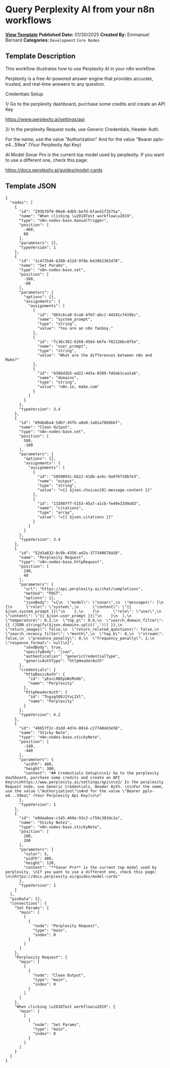 # Query Perplexity AI from your n8n workflows

**[View Template](https://n8n.io/workflows/2824-/)**  **Published Date:** 01/30/2025  **Created By:** Emmanuel Bernard  **Categories:** `Development` `Core Nodes`  

## Template Description

This workflow illustrates how to use Perplexity AI in your n8n workflow. 

Perplexity is a free AI-powered answer engine that provides accurate, trusted, and real-time answers to any question.

Credentials Setup 

1/ Go to the perplexity dashboard, purchase some credits and create an API Key

https://www.perplexity.ai/settings/api

2/ In the perplexity Request node, use Generic Credentials, Header Auth. 

For the name, use the value "Authorization"
And for the value "Bearer pplx-e4...59ea" (Your Perplexity Api Key)

AI Model 
Sonar Pro is the current top model used by perplexity. 
If you want to use a different one, check this page: 

https://docs.perplexity.ai/guides/model-cards

## Template JSON

```
{
  "nodes": [
    {
      "id": "293b70f0-06e8-4db5-befd-bfaed1f3575a",
      "name": "When clicking \u2018Test workflow\u2019",
      "type": "n8n-nodes-base.manualTrigger",
      "position": [
        -460,
        80
      ],
      "parameters": {},
      "typeVersion": 1
    },
    {
      "id": "1c473546-6280-412d-9f8e-b43962365d78",
      "name": "Set Params",
      "type": "n8n-nodes-base.set",
      "position": [
        -160,
        -60
      ],
      "parameters": {
        "options": {},
        "assignments": {
          "assignments": [
            {
              "id": "8b5c6ca0-5ca8-4f67-abc1-44341cf419bc",
              "name": "system_prompt",
              "type": "string",
              "value": "You are an n8n fanboy."
            },
            {
              "id": "7c36c362-6269-4564-b6fe-f82126bc8f5e",
              "name": "user_prompt",
              "type": "string",
              "value": "What are the differences between n8n and Make?"
            },
            {
              "id": "4366d2b5-ad22-445a-8589-fddab1caa1ab",
              "name": "domains",
              "type": "string",
              "value": "n8n.io, make.com"
            }
          ]
        }
      },
      "typeVersion": 3.4
    },
    {
      "id": "894bd6a4-5db7-45fb-a8e0-1a81af068bbf",
      "name": "Clean Output",
      "type": "n8n-nodes-base.set",
      "position": [
        580,
        -100
      ],
      "parameters": {
        "options": {},
        "assignments": {
          "assignments": [
            {
              "id": "5859093c-6b22-41db-ac6c-9a9f6f18b7e3",
              "name": "output",
              "type": "string",
              "value": "={{ $json.choices[0].message.content }}"
            },
            {
              "id": "13208fff-5153-45a7-a1cb-fe49e32d9a03",
              "name": "citations",
              "type": "array",
              "value": "={{ $json.citations }}"
            }
          ]
        }
      },
      "typeVersion": 3.4
    },
    {
      "id": "52d3a832-8c9b-4356-ad2a-377340678a58",
      "name": "Perplexity Request",
      "type": "n8n-nodes-base.httpRequest",
      "position": [
        240,
        40
      ],
      "parameters": {
        "url": "https://api.perplexity.ai/chat/completions",
        "method": "POST",
        "options": {},
        "jsonBody": "={\n  \"model\": \"sonar\",\n  \"messages\": [\n    {\n      \"role\": \"system\",\n      \"content\": \"{{ $json.system_prompt }}\"\n    },\n    {\n      \"role\": \"user\",\n      \"content\": \"{{ $json.user_prompt }}\"\n    }\n  ],\n  \"temperature\": 0.2,\n  \"top_p\": 0.9,\n  \"search_domain_filter\": {{ (JSON.stringify($json.domains.split(','))) }},\n  \"return_images\": false,\n  \"return_related_questions\": false,\n  \"search_recency_filter\": \"month\",\n  \"top_k\": 0,\n  \"stream\": false,\n  \"presence_penalty\": 0,\n  \"frequency_penalty\": 1,\n  \"response_format\": null\n}",
        "sendBody": true,
        "specifyBody": "json",
        "authentication": "genericCredentialType",
        "genericAuthType": "httpHeaderAuth"
      },
      "credentials": {
        "httpBasicAuth": {
          "id": "yEocL0NSpUWzMsHG",
          "name": "Perplexity"
        },
        "httpHeaderAuth": {
          "id": "TngzgS09J1YvLIXl",
          "name": "Perplexity"
        }
      },
      "typeVersion": 4.2
    },
    {
      "id": "48657f2c-d1dd-4d7e-8014-c27748e63e58",
      "name": "Sticky Note",
      "type": "n8n-nodes-base.stickyNote",
      "position": [
        -140,
        -440
      ],
      "parameters": {
        "width": 480,
        "height": 300,
        "content": "## Credentials Setup\n\n1/ Go to the perplexity dashboard, purchase some credits and create an API Key\n\nhttps://www.perplexity.ai/settings/api\n\n2/ In the perplexity Request node, use Generic Credentials, Header Auth. \n\nFor the name, use the value \"Authorization\"\nAnd for the value \"Bearer pplx-e4...59ea\" (Your Perplexity Api Key)\n\n"
      },
      "typeVersion": 1
    },
    {
      "id": "e0daabee-c145-469e-93c2-c759c303dc2a",
      "name": "Sticky Note1",
      "type": "n8n-nodes-base.stickyNote",
      "position": [
        100,
        260
      ],
      "parameters": {
        "color": 5,
        "width": 480,
        "height": 120,
        "content": "**Sonar Pro** is the current top model used by perplexity. \nIf you want to use a different one, check this page: \n\nhttps://docs.perplexity.ai/guides/model-cards"
      },
      "typeVersion": 1
    }
  ],
  "pinData": {},
  "connections": {
    "Set Params": {
      "main": [
        [
          {
            "node": "Perplexity Request",
            "type": "main",
            "index": 0
          }
        ]
      ]
    },
    "Perplexity Request": {
      "main": [
        [
          {
            "node": "Clean Output",
            "type": "main",
            "index": 0
          }
        ]
      ]
    },
    "When clicking \u2018Test workflow\u2019": {
      "main": [
        [
          {
            "node": "Set Params",
            "type": "main",
            "index": 0
          }
        ]
      ]
    }
  }
}
```
